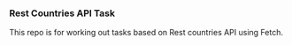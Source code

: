 <h3>Rest Countries API Task</h3>
<p>This repo is for working out tasks based on Rest countries API using Fetch.</p>
